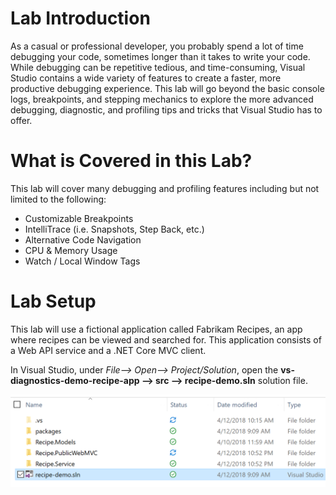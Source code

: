 # Lab Introduction
As a casual or professional developer, you probably spend a lot of time debugging your code, sometimes longer than it takes to write your code.  While debugging can be repetitive tedious, and time-consuming, Visual Studio contains a wide variety of features to create a faster, more productive debugging experience.  This lab will go beyond the basic console logs, breakpoints, and stepping mechanics to explore the more advanced debugging, diagnostic, and profiling tips and tricks that Visual Studio has to offer.

# What is Covered in this Lab?
This lab will cover many debugging and profiling features including but not limited to the following:
* Customizable Breakpoints
* IntelliTrace (i.e. Snapshots, Step Back, etc.)
* Alternative Code Navigation
* CPU & Memory Usage
* Watch / Local Window Tags

# Lab Setup 
This lab will use a fictional application called Fabrikam Recipes, an app where recipes can be viewed and searched for.  This application consists of a Web API service and a .NET Core MVC client. 

In Visual Studio, under *File--> Open--> Project/Solution*, open the **vs-diagnostics-demo-recipe-app --> src --> recipe-demo.sln** solution file.

![File Explorer navigation to solution file](Introduction-FileExplorer.png)
